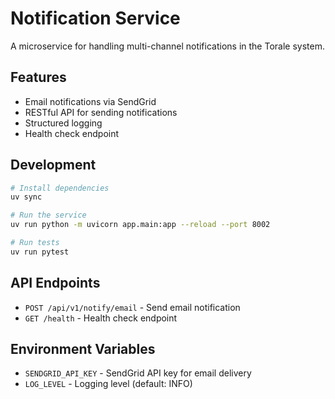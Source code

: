# Notification Service

A microservice for handling multi-channel notifications in the Torale system.

## Features

- Email notifications via SendGrid
- RESTful API for sending notifications
- Structured logging
- Health check endpoint

## Development

```bash
# Install dependencies
uv sync

# Run the service
uv run python -m uvicorn app.main:app --reload --port 8002

# Run tests
uv run pytest
```

## API Endpoints

- `POST /api/v1/notify/email` - Send email notification
- `GET /health` - Health check endpoint

## Environment Variables

- `SENDGRID_API_KEY` - SendGrid API key for email delivery
- `LOG_LEVEL` - Logging level (default: INFO)
